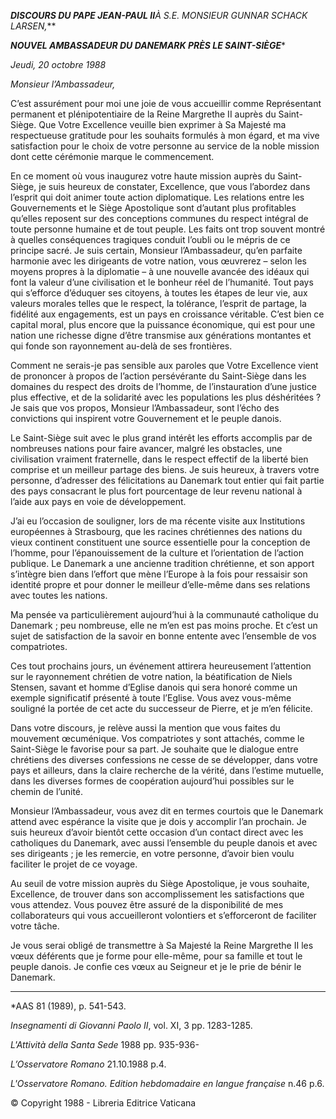 ***DISCOURS DU PAPE JEAN-PAUL II**À S.E. MONSIEUR GUNNAR SCHACK LARSEN,***

***NOUVEL AMBASSADEUR DU DANEMARK PRÈS LE SAINT-SIÈGE****

*Jeudi, 20 octobre 1988*

*Monsieur l’Ambassadeur,*

C’est assurément pour moi une joie de vous accueillir comme Représentant permanent et plénipotentiaire de la Reine Margrethe II auprès du Saint-Siège. Que Votre Excellence veuille bien exprimer à Sa Majesté ma respectueuse gratitude pour les souhaits formulés à mon égard, et ma vive satisfaction pour le choix de votre personne au service de la noble mission dont cette cérémonie marque le commencement.

En ce moment où vous inaugurez votre haute mission auprès du Saint-Siège, je suis heureux de constater, Excellence, que vous l’abordez dans l’esprit qui doit animer toute action diplomatique. Les relations entre les Gouvernements et le Siège Apostolique sont d’autant plus profitables qu’elles reposent sur des conceptions communes du respect intégral de toute personne humaine et de tout peuple. Les faits ont trop souvent montré à quelles conséquences tragiques conduit l’oubli ou le mépris de ce principe sacré. Je suis certain, Monsieur l’Ambassadeur, qu’en parfaite harmonie avec les dirigeants de votre nation, vous œuvrerez – selon les moyens propres à la diplomatie – à une nouvelle avancée des idéaux qui font la valeur d’une civilisation et le bonheur réel de l’humanité. Tout pays qui s’efforce d’éduquer ses citoyens, à toutes les étapes de leur vie, aux valeurs morales telles que le respect, la tolérance, l’esprit de partage, la fidélité aux engagements, est un pays en croissance véritable. C’est bien ce capital moral, plus encore que la puissance économique, qui est pour une nation une richesse digne d’être transmise aux générations montantes et qui fonde son rayonnement au-delà de ses frontières.

Comment ne serais-je pas sensible aux paroles que Votre Excellence vient de prononcer à propos de l’action persévérante du Saint-Siège dans les domaines du respect des droits de l’homme, de l’instauration d’une justice plus effective, et de la solidarité avec les populations les plus déshéritées ? Je sais que vos propos, Monsieur l’Ambassadeur, sont l’écho des convictions qui inspirent votre Gouvernement et le peuple danois.

Le Saint-Siège suit avec le plus grand intérêt les efforts accomplis par de nombreuses nations pour faire avancer, malgré les obstacles, une civilisation vraiment fraternelle, dans le respect effectif de la liberté bien comprise et un meilleur partage des biens. Je suis heureux, à travers votre personne, d’adresser des félicitations au Danemark tout entier qui fait partie des pays consacrant le plus fort pourcentage de leur revenu national à l’aide aux pays en voie de développement.

J’ai eu l’occasion de souligner, lors de ma récente visite aux Institutions européennes à Strasbourg, que les racines chrétiennes des nations du vieux continent constituent une source essentielle pour la conception de l’homme, pour l’épanouissement de la culture et l’orientation de l’action publique. Le Danemark a une ancienne tradition chrétienne, et son apport s’intègre bien dans l’effort que mène l’Europe à la fois pour ressaisir son identité propre et pour donner le meilleur d’elle-même dans ses relations avec toutes les nations.

Ma pensée va particulièrement aujourd’hui à la communauté catholique du Danemark ; peu nombreuse, elle ne m’en est pas moins proche. Et c’est un sujet de satisfaction de la savoir en bonne entente avec l’ensemble de vos compatriotes.

Ces tout prochains jours, un événement attirera heureusement l’attention sur le rayonnement chrétien de votre nation, la béatification de Niels Stensen, savant et homme d’Eglise danois qui sera honoré comme un exemple significatif présenté à toute l’Eglise. Vous avez vous-même souligné la portée de cet acte du successeur de Pierre, et je m’en félicite.

Dans votre discours, je relève aussi la mention que vous faites du mouvement œcuménique. Vos compatriotes y sont attachés, comme le Saint-Siège le favorise pour sa part. Je souhaite que le dialogue entre chrétiens des diverses confessions ne cesse de se développer, dans votre pays et ailleurs, dans la claire recherche de la vérité, dans l’estime mutuelle, dans les diverses formes de coopération aujourd’hui possibles sur le chemin de l’unité.

Monsieur l’Ambassadeur, vous avez dit en termes courtois que le Danemark attend avec espérance la visite que je dois y accomplir l’an prochain. Je suis heureux d’avoir bientôt cette occasion d’un contact direct avec les catholiques du Danemark, avec aussi l’ensemble du peuple danois et avec ses dirigeants ; je les remercie, en votre personne, d’avoir bien voulu faciliter le projet de ce voyage.

Au seuil de votre mission auprès du Siège Apostolique, je vous souhaite, Excellence, de trouver dans son accomplissement les satisfactions que vous attendez. Vous pouvez être assuré de la disponibilité de mes collaborateurs qui vous accueilleront volontiers et s’efforceront de faciliter votre tâche.

Je vous serai obligé de transmettre à Sa Majesté la Reine Margrethe II les vœux déférents que je forme pour elle-même, pour sa famille et tout le peuple danois. Je confie ces vœux au Seigneur et je le prie de bénir le Danemark.

* * *

*AAS 81 (1989), p. 541-543.

*Insegnamenti di Giovanni Paolo II*, vol. XI, 3 pp. 1283-1285.

*L'Attività della Santa Sede* 1988 pp. 935-936-

*L’Osservatore Romano* 21.10.1988 p.4.

*L'Osservatore Romano. Edition hebdomadaire en langue française* n.46 p.6.

© Copyright 1988 - Libreria Editrice Vaticana